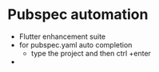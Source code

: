 # Pubspec automation

* Flutter enhancement suite
* for pubspec.yaml auto completion
    * type the project and then ctrl +enter
* 
